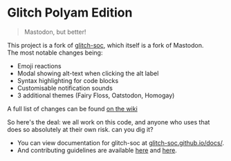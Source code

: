 # Glitch Polyam Edition

> Mastodon, but better!

This project is a fork of [glitch-soc](https://github.com/glitch-soc/mastodon), which itself is a fork of Mastodon. \
The most notable changes being:

- Emoji reactions
- Modal showing alt-text when clicking the alt label
- Syntax highlighting for code blocks
- Customisable notification sounds
- 3 additional themes (Fairy Floss, Oatstodon, Homogay)

A full list of changes can be found [on the wiki](https://github.com/polyamspace/mastodon/wiki)

So here's the deal: we all work on this code, and anyone who uses that does so absolutely at their own risk. can you dig it?

- You can view documentation for glitch-soc at [glitch-soc.github.io/docs/](https://glitch-soc.github.io/docs/).
- And contributing guidelines are available [here](CONTRIBUTING.md) and [here](https://glitch-soc.github.io/docs/contributing/).
